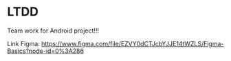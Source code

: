 # LTDD
Team work for Android project!!!


Link Figma: https://www.figma.com/file/EZVY0dCTJcbYJJE14tWZLS/Figma-Basics?node-id=0%3A286
